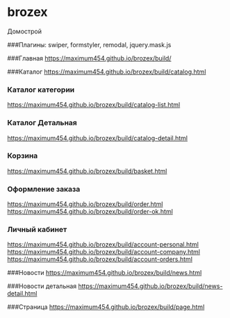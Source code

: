 # brozex
Домострой

###Плагины:
swiper, formstyler, remodal, jquery.mask.js

###Главная
https://maximum454.github.io/brozex/build/

###Каталог
https://maximum454.github.io/brozex/build/catalog.html

### Каталог категории
https://maximum454.github.io/brozex/build/catalog-list.html

### Каталог Детальная
https://maximum454.github.io/brozex/build/catalog-detail.html

### Корзина
https://maximum454.github.io/brozex/build/basket.html

### Оформление заказа
https://maximum454.github.io/brozex/build/order.html
https://maximum454.github.io/brozex/build/order-ok.html

### Личный кабинет
https://maximum454.github.io/brozex/build/account-personal.html
https://maximum454.github.io/brozex/build/account-company.html
https://maximum454.github.io/brozex/build/account-orders.html

###Новости
https://maximum454.github.io/brozex/build/news.html

###Новости детальная 
https://maximum454.github.io/brozex/build/news-detail.html

###Страница
https://maximum454.github.io/brozex/build/page.html








